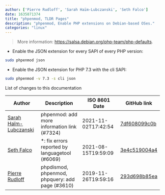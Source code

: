 ```yaml
---
author: ['Pierre Rudloff', 'Sarah Haïm-Lubczanski', 'Seth Falco']
date: 1635871374
title: "phpenmod, TLDR Pages"
description: "phpenmod, Enable PHP extensions on Debian-based OSes."
categories: "linux"
---
```

> More information: <https://salsa.debian.org/php-team/php-defaults>.

- Enable the JSON extension for every SAPI of every PHP version:

```bash
sudo phpenmod json
```

- Enable the JSON extension for PHP 7.3 with the cli SAPI:

```bash
sudo phpenmod -v 7.3 -s cli json
```
List of changes to this documentation


Author | Description | ISO 8601 Date | GitHub link
------|-----|-----|-----
[Sarah Haïm-Lubczanski](mailto:205895+mere-teresa@users.noreply.github.com) | phpenmod: add more information link (#7324) | 2021-11-02T17:42:54 | [7df608099c0b](https://github.com/tldr-pages/tldr/commit/7df608099c0b4a80a25965d7ecfa4dc545c5c6cd)
[Seth Falco](mailto:seth@falco.fun) | *: fix errors reported by languagetool (#6069) | 2021-08-15T19:59:09 | [3e4c519004a4](https://github.com/tldr-pages/tldr/commit/3e4c519004a471c861cdc609fd7239ee3355671c)
[Pierre Rudloff](mailto:contact@rudloff.pro) | phpdismod, phpenmod, phpquery: add page (#3610) | 2019-11-26T19:59:16 | [293d698b85ea](https://github.com/tldr-pages/tldr/commit/293d698b85eabf05ba408223d92bee1bf7250eb0)

